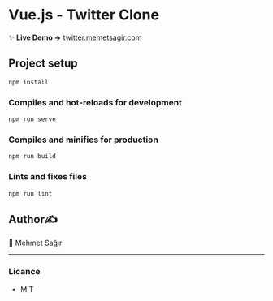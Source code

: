# Vue.js - Twitter Clone
✨ **Live Demo ->** [twitter.memetsagir.com](http://twitter.memetsagir.com)
## Project setup
```
npm install
```

### Compiles and hot-reloads for development
```
npm run serve
```

### Compiles and minifies for production
```
npm run build
```

### Lints and fixes files
```
npm run lint
```

## Author✍️
👤 Mehmet Sağır

___

### Licance
* MIT
